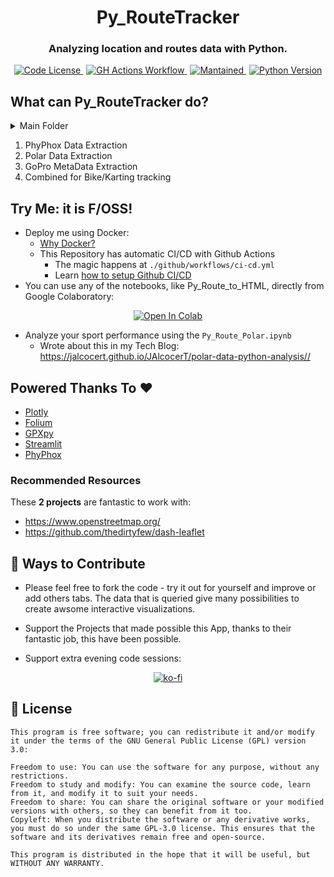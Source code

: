 <div align="center">
  <h1>Py_RouteTracker</h1>
</div>

<div align="center">
  <h3>Analyzing location and routes data with Python.</h3>
</div>

<div align="center">
  <a href="https://github.com/JAlcocerT/Py_RouteTracker?tab=GPL-3.0-1-ov-file" style="margin-right: 5px;">
    <img alt="Code License" src="https://img.shields.io/badge/License-GPLv3-blue.svg" />
  </a>
  <a href="https://github.com/JAlcocerT/Py_RouteTracker/actions/workflows/ci-cd.yml" style="margin-right: 5px;">
    <img alt="GH Actions Workflow" src="https://github.com/JAlcocerT/Py_RouteTracker/actions/workflows/ci-cd.yml/badge.svg" />
  </a>
  <a href="https://GitHub.com/JAlcocerT/Py_RouteTracker/graphs/commit-activity" style="margin-right: 5px;">
    <img alt="Mantained" src="https://img.shields.io/badge/Maintained%3F-no-grey.svg" />
  </a>
  <a href="https://www.python.org/downloads/release/python-3819/">
    <img alt="Python Version" src="https://img.shields.io/badge/python-3.10-blue.svg" />
  </a>
</div>


## What can Py_RouteTracker do?


<details>
  <summary>Main Folder</summary>
  &nbsp;

* `app.py` - A streamlit app to interactively load and display your .GPX routes interactively
* `Py_Route_to_HTML.ipynb` - Visualize your GPX file data in **OpenStreetMap** with **Folium**, also export it.
* `Py_RouteTracker.ipynb` 
* `Py_RoutePolar.ipynb` - Analyze Polar Data with Python

* `./EDA`:
    * My learning process
* `./Data` .`/Data_My_Routes` `./Data_Polar` `./Data_Kart`
    * Sample GPX files
    * Sample Polar Data
    * Sample GEOJSON files: in `/HU-GR_geojson` folder
* `./Data_PhyPhox`
    * Sample csv Data export from **PhyPhox** (Physical Phone Experiments)
* `./Data_Maps`:
    * Sample shp files: in `/NUTS_RG_*`folder

</details>

1. PhyPhox Data Extraction
2. Polar Data Extraction
3. GoPro MetaData Extraction
4. Combined for Bike/Karting tracking


## Try Me: it is F/OSS!

* Deploy me using Docker: 
    * [Why Docker?](https://fossengineer.com/docker-first-steps-guide-for-data-analytics/)
    * This Repository has automatic CI/CD with Github Actions
        * The magic happens at `./github/workflows/ci-cd.yml`
        * Learn [how to setup Github CI/CD](https://jalcocert.github.io/JAlcocerT/github-actions-use-cases)
* You can use any of the notebooks, like Py_Route_to_HTML, directly from Google Colaboratory:

<div style="text-align: center;">
  <a href="https://colab.research.google.com/github/JAlcocerT/Py_RouteTracker/blob/main/Py_Route_to_HTML.ipynb" target="_parent">
    <img src="https://colab.research.google.com/assets/colab-badge.svg" alt="Open In Colab"/>
  </a>
</div>

* Analyze your sport performance using the `Py_Route_Polar.ipynb`
    * Wrote about this in my Tech Blog: <https://jalcocert.github.io/JAlcocerT/polar-data-python-analysis//>

## Powered Thanks To :heart:

* [Plotly](https://github.com/plotly/plotly.py)
* [Folium](https://github.com/python-visualization/folium)
* [GPXpy](https://github.com/tkrajina/gpxpy/tree/dev)
* [Streamlit](https://github.com/streamlit/streamlit)
* [PhyPhox](https://github.com/phyphox/phyphox-android)

### Recommended Resources

These **2 projects** are fantastic to work with:

* <https://www.openstreetmap.org/>
* <https://github.com/thedirtyfew/dash-leaflet>

## :loudspeaker: Ways to Contribute 

* Please feel free to fork the code - try it out for yourself and improve or add others tabs. The data that is queried give many possibilities to create awsome interactive visualizations.

* Support the Projects that made possible this App, thanks to their fantastic job, this have been possible.

* Support extra evening code sessions:

<div align="center">
  <a href="https://ko-fi.com/Z8Z1QPGUM">
    <img src="https://ko-fi.com/img/githubbutton_sm.svg" alt="ko-fi">
  </a>
</div>


## :scroll: License

    This program is free software; you can redistribute it and/or modify
    it under the terms of the GNU General Public License (GPL) version 3.0:

    Freedom to use: You can use the software for any purpose, without any restrictions.
    Freedom to study and modify: You can examine the source code, learn from it, and modify it to suit your needs.
    Freedom to share: You can share the original software or your modified versions with others, so they can benefit from it too.
    Copyleft: When you distribute the software or any derivative works, you must do so under the same GPL-3.0 license. This ensures that the software and its derivatives remain free and open-source.

    This program is distributed in the hope that it will be useful, but WITHOUT ANY WARRANTY.